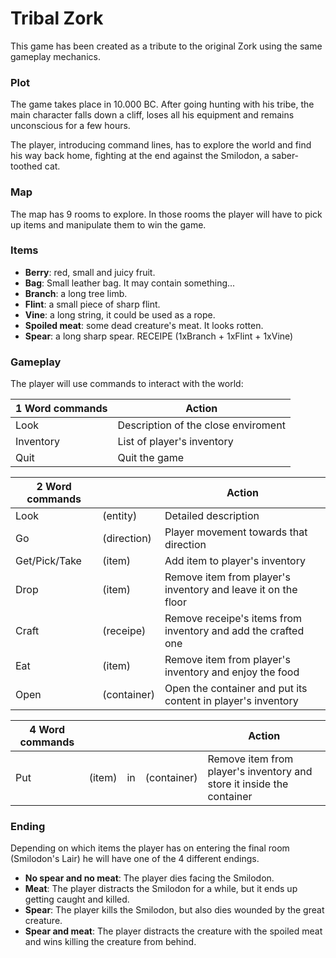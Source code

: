 # Tribal Zork
This game has been created as a tribute to the original Zork using the same gameplay mechanics.


### Plot
The game takes place in 10.000 BC. After going hunting with his tribe, the main character falls down a cliff, loses all his equipment and remains unconscious for a few hours.

The player, introducing command lines, has to explore the world and find his way back home, fighting at the end against the Smilodon, a saber-toothed cat.


### Map
The map has 9 rooms to explore. In those rooms the player will have to pick up items and manipulate them to win the game.


### Items
- **Berry**: red, small and juicy fruit.
- **Bag**: Small leather bag. It may contain something...
- **Branch**: a long tree limb.
- **Flint**: a small piece of sharp flint.
- **Vine**: a long string, it could be used as a rope.
- **Spoiled meat**: some dead creature's meat. It looks rotten.
- **Spear**: a long sharp spear.  RECEIPE (1xBranch + 1xFlint + 1xVine)


### Gameplay
The player will use commands to interact with the world:

| 1 Word commands| Action |
| --- | --- |
|Look | Description of the close enviroment |
|Inventory | List of player's inventory |
|Quit | Quit the game |

| **2 Word commands**| | Action |
| --- | --- | --- |
|Look  |(entity)| Detailed description |
|Go |(direction)| Player movement towards that direction |
|Get/Pick/Take |(item)| Add item to player's inventory |
|Drop |(item)| Remove item from player's inventory and leave it on the floor |
|Craft |(receipe)| Remove receipe's items from inventory and add the crafted one |
|Eat |(item)| Remove item from player's inventory and enjoy the food |
|Open |(container)| Open the container and put its content in player's inventory |

| **4 Word commands**| | | | Action |
| --- | --- | --- | --- | --- |
|Put |(item)| in  |(container)| Remove item from player's inventory and store it inside the container |


### Ending
Depending on which items the player has on entering the final room (Smilodon's Lair) he will have one of the 4 different endings.
- **No spear and no meat**: The player dies facing the Smilodon.
- **Meat**: The player distracts the Smilodon for a while, but it ends up getting caught and killed.
- **Spear**: The player kills the Smilodon, but also dies wounded by the great creature.
- **Spear and meat**: The player distracts the creature with the spoiled meat and wins killing the creature from behind.
